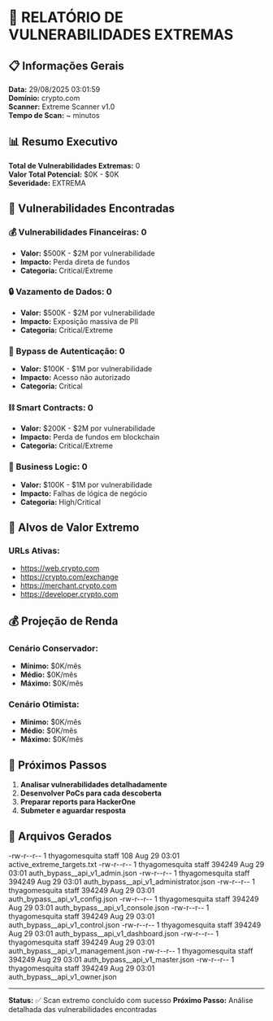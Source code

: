 # 🚨 RELATÓRIO DE VULNERABILIDADES EXTREMAS

## 📋 Informações Gerais

**Data:** 29/08/2025 03:01:59  
**Domínio:** crypto.com  
**Scanner:** Extreme Scanner v1.0  
**Tempo de Scan:** ~ minutos  

## 📊 Resumo Executivo

**Total de Vulnerabilidades Extremas:** 0  
**Valor Total Potencial:** $0K - $0K  
**Severidade:** EXTREMA  

## 🎯 Vulnerabilidades Encontradas

### 💰 Vulnerabilidades Financeiras:        0
- **Valor:** $500K - $2M por vulnerabilidade
- **Impacto:** Perda direta de fundos
- **Categoria:** Critical/Extreme

### 🔒 Vazamento de Dados:        0
- **Valor:** $500K - $2M por vulnerabilidade
- **Impacto:** Exposição massiva de PII
- **Categoria:** Critical/Extreme

### 🔐 Bypass de Autenticação:        0
- **Valor:** $100K - $1M por vulnerabilidade
- **Impacto:** Acesso não autorizado
- **Categoria:** Critical

### ⛓️ Smart Contracts:        0
- **Valor:** $200K - $2M por vulnerabilidade
- **Impacto:** Perda de fundos em blockchain
- **Categoria:** Critical/Extreme

### 💼 Business Logic:        0
- **Valor:** $100K - $1M por vulnerabilidade
- **Impacto:** Falhas de lógica de negócio
- **Categoria:** High/Critical

## 🎯 Alvos de Valor Extremo

### URLs Ativas:
- https://web.crypto.com
- https://crypto.com/exchange
- https://merchant.crypto.com
- https://developer.crypto.com

## 💰 Projeção de Renda

### Cenário Conservador:
- **Mínimo:** $0K/mês
- **Médio:** $0K/mês
- **Máximo:** $0K/mês

### Cenário Otimista:
- **Mínimo:** $0K/mês
- **Médio:** $0K/mês
- **Máximo:** $0K/mês

## 🎯 Próximos Passos

1. **Analisar vulnerabilidades detalhadamente**
2. **Desenvolver PoCs para cada descoberta**
3. **Preparar reports para HackerOne**
4. **Submeter e aguardar resposta**

## 📁 Arquivos Gerados

-rw-r--r--   1 thyagomesquita  staff     108 Aug 29 03:01 active_extreme_targets.txt
-rw-r--r--   1 thyagomesquita  staff  394249 Aug 29 03:01 auth_bypass__api_v1_admin.json
-rw-r--r--   1 thyagomesquita  staff  394249 Aug 29 03:01 auth_bypass__api_v1_administrator.json
-rw-r--r--   1 thyagomesquita  staff  394249 Aug 29 03:01 auth_bypass__api_v1_config.json
-rw-r--r--   1 thyagomesquita  staff  394249 Aug 29 03:01 auth_bypass__api_v1_console.json
-rw-r--r--   1 thyagomesquita  staff  394249 Aug 29 03:01 auth_bypass__api_v1_control.json
-rw-r--r--   1 thyagomesquita  staff  394249 Aug 29 03:01 auth_bypass__api_v1_dashboard.json
-rw-r--r--   1 thyagomesquita  staff  394249 Aug 29 03:01 auth_bypass__api_v1_management.json
-rw-r--r--   1 thyagomesquita  staff  394249 Aug 29 03:01 auth_bypass__api_v1_master.json
-rw-r--r--   1 thyagomesquita  staff  394249 Aug 29 03:01 auth_bypass__api_v1_owner.json

---

**Status:** ✅ Scan extremo concluído com sucesso
**Próximo Passo:** Análise detalhada das vulnerabilidades encontradas
